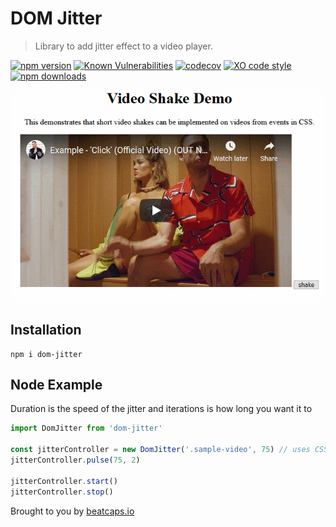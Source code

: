 # DOM Jitter

> Library to add jitter effect to a video player.

[![npm version](https://badgen.net/npm/v/dom-jitter)](https://www.npmjs.com/package/dom-jitter)
[![Known Vulnerabilities](https://snyk.io/test/github/goatandsheep/video-shake/badge.svg)](https://snyk.io/test/github/goatandsheep/video-shake)
[![codecov](https://badgen.net/codecov/c/github/goatandsheep/video-shake)](https://codecov.io/gh/goatandsheep/video-shake)
[![XO code style](https://badgen.net/badge/code%20style/XO/cyan)](https://github.com/xojs/xo)
[![npm downloads](https://img.shields.io/npm/dt/dom-jitter.svg?style=flat-square)](https://www.npmjs.com/package/dom-jitter)


![video-shake](./docs/video-shake.gif)

## Installation

```shell
npm i dom-jitter
```

## Node Example

Duration is the speed of the jitter and iterations is how long you want it to 

```javascript
import DomJitter from 'dom-jitter'

const jitterController = new DomJitter('.sample-video', 75) // uses CSS query selectors
jitterController.pulse(75, 2)

jitterController.start()
jitterController.stop()
```


Brought to you by [beatcaps.io](https://www.beatcaps.io)
